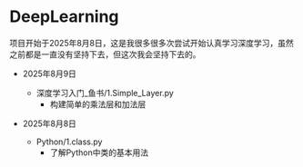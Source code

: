 # DeepLearning

项目开始于2025年8月8日，这是我很多很多次尝试开始认真学习深度学习，虽然之前都是一直没有坚持下去，但这次我会坚持下去的。

- 2025年8月9日
  - 深度学习入门_鱼书/1.Simple_Layer.py
    - 构建简单的乘法层和加法层

- 2025年8月8日
  - Python/1.class.py 
    - 了解Python中类的基本用法

